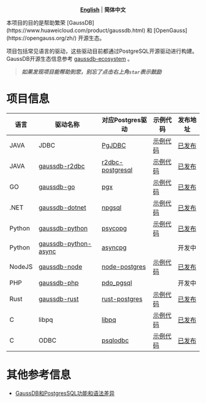 <p align="center">
  <p align="center">
    <a href="README_EN.md"><strong>English</strong></a> | <strong>简体中文</strong>
  </p>
本项目的目的是帮助繁荣 [GaussDB](https://www.huaweicloud.com/product/gaussdb.html) 和 [OpenGauss](https://opengauss.org/zh/) 开源生态。

项目包括常见语言的驱动，这些驱动目前都通过PostgreSQL开源驱动进行构建。GaussDB开源生态信息参考 [gaussdb-ecosystem](https://github.com/HuaweiCloudDeveloper/gaussdb-ecosystem) 。

> ***如果发现项目能帮助到您，别忘了点击右上角`star`表示鼓励***

# 项目信息

| 语言   | 驱动名称                                                                          | 对应Postgres驱动 | 示例代码                                                 | 发布地址 |
| ------ | --------------------------------------------------------------------------------- | ------------------------------------------------------------------ | ------------------- | ------------------- |
| JAVA   | JDBC       | [PgJDBC](https://github.com/pgjdbc/pgjdbc)        | [示例代码](https://support.huaweicloud.com/distributed-devg-v8-gaussdb/gaussdb-12-0059.html)  |     [已发布](https://repo.maven.apache.org/maven2/com/huaweicloud/gaussdb/gaussdbjdbc/)             |
| JAVA   | [gaussdb-r2dbc](https://github.com/HuaweiCloudDeveloper/gaussdb-r2dbc)               | [r2dbc-postgresql](https://github.com/pgjdbc/r2dbc-postgresql)        | [示例代码](https://github.com/HuaweiCloudDeveloper/gaussdb-r2dbc-examples)  |     [已发布](https://repo.maven.apache.org/maven2/com/huaweicloud/gaussdb/gaussdb-r2dbc/)             |
| GO     | [gaussdb-go](https://github.com/HuaweiCloudDeveloper/gaussdb-go)                     | [pgx](https://github.com/jackc/pgx)                                   | [示例代码](https://github.com/HuaweiCloudDeveloper/gaussdb-go/tree/master/examples) |     [已发布](https://pkg.go.dev/github.com/HuaweiCloudDeveloper/gaussdb-go)           |
| .NET   | [gaussdb-dotnet](https://github.com/HuaweiCloudDeveloper/gaussdb-dotnet)             | [npgsql](https://github.com/npgsql/npgsql)                            | [示例代码](https://github.com/HuaweiCloudDeveloper/gaussdb-dotnet/tree/main/example)   |     [已发布](https://www.nuget.org/packages/HuaweiCloud.Driver.GaussDB/)             |
| Python | [gaussdb-python](https://github.com/HuaweiCloudDeveloper/gaussdb-python)             | [psycopg](https://github.com/psycopg/psycopg)                         | [示例代码](https://github.com/HuaweiCloudDeveloper/gaussdb-python/tree/master/example)  |  [已发布](https://pypi.org/project/gaussdb/)             |
| Python | [gaussdb-python-async](https://github.com/HuaweiCloudDeveloper/gaussdb-python-async) | [asyncpg](https://github.com/MagicStack/asyncpg)                      |   | 开发中               |
| NodeJS | [gaussdb-node](https://github.com/HuaweiCloudDeveloper/gaussdb-node)                 | [node-postgres](https://github.com/brianc/node-postgres)              |  [示例代码](https://github.com/HuaweiCloudDeveloper/gaussdb-node/tree/master/examples)   |  [已发布](https://www.npmjs.com/package/gaussdb-node)               |
| PHP    | [gaussdb-php](https://github.com/HuaweiCloudDeveloper/gaussdb-php)                   | [pdo_pgsql](https://github.com/php/php-src/tree/master/ext/pdo_pgsql) |  | 开发中 |
| Rust   | [gaussdb-rust](https://github.com/HuaweiCloudDeveloper/gaussdb-rust)                 | [rust-postgres](https://github.com/sfackler/rust-postgres/)           |  [示例代码](https://github.com/HuaweiCloudDeveloper/gaussdb-rust/tree/master/examples)     | [已发布](https://crates.io/crates/gaussdb)               |
| C   | libpq   | [libpq](https://github.com/postgres/postgres/blob/master/src/include/libpq/libpq.h)           |  [示例代码](https://support.huaweicloud.com/distributed-devg-v8-gaussdb/gaussdb-12-1845.html)     | [已发布](https://support.huaweicloud.com/distributed-devg-v8-gaussdb/gaussdb-12-1845.html)               |
| C   | ODBC   | [psqlodbc](https://github.com/postgresql-interfaces/psqlodbc)           |  [示例代码](https://support.huaweicloud.com/distributed-devg-v8-gaussdb/gaussdb-12-1832.html)     | [已发布](https://support.huaweicloud.com/distributed-devg-v8-gaussdb/gaussdb-12-1830.html)               |

# 其他参考信息

* [GaussDB和PostgresSQL功能和语法差异](docs/diff-gaussdb-postgres.md)
